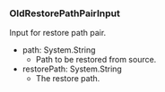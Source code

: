 ### OldRestorePathPairInput
Input for restore path pair.

- path: System.String
  - Path to be restored from source.
- restorePath: System.String
  - The restore path.
